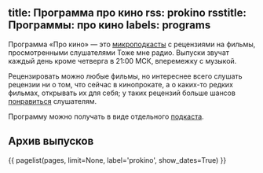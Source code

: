 title: Программа про кино
rss: prokino
rsstitle: Программы: про кино
labels: programs
---
Программа «Про кино» — это [микроподкасты](/mcast.html) с рецензиями на фильмы,
просмотренными слушателями Тоже мне радио.  Выпуски звучат каждый день кроме
четверга в 21:00 МСК, вперемежку с музыкой.

Рецензировать можно любые фильмы, но интереснее всего слушать рецензии ни о том,
что сейчас в кинопрокате, а о каких-то редких фильмах, открывать их для себя;
у таких рецензий больше шансов [понравиться](/jabber.html) слушателям.

Программу можно получать в виде отдельного [подкаста](subscription.html#rss).


## Архив выпусков

{{ pagelist(pages, limit=None, label='prokino', show_dates=True) }}
